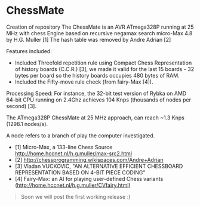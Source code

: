 # ChessMate
Creation of repository
The ChessMate is an AVR ATmega328P running at 25 MHz with chess Engine based on recursive negamax search micro-Max 4.8 by 
H.G. Muller [1]
The hash table was removed by Andre Adrian [2]


Features included:
- Included Threefold repetition rule using Compact Chess Representation of history boards (C.C.R.) [3], we made it valid 
for the last 15 boards - 32 bytes per board so the history boards occupies 480 bytes of RAM.
- Included the Fifty-move rule check (from fairy-Max [4]).

Processing Speed:
For instance, the 32-bit test version of Rybka on AMD 64-bit CPU running on 2.4Ghz achieves 104 Knps (thousands of nodes 
per second) [3].


The ATmega328P ChessMate at 25 MHz approach, can reach ~1.3 Knps (1298.1 nodes/s).

A node refers to a branch of play the computer investigated. 

- [1] Micro-Max, a 133-line Chess Source http://home.hccnet.nl/h.g.muller/max-src2.html
- [2] http://chessprogramming.wikispaces.com/Andre+Adrian
- [3] Vladan VUCKOVIC, "AN ALTERNATIVE EFFICIENT CHESSBOARD REPRESENTATION BASED ON 4-BIT PIECE CODING"
- [4] Fairy-Max: an AI for playing user-defined Chess variants (http://home.hccnet.nl/h.g.muller/CVfairy.html)

> Soon we will post the first working release :)
